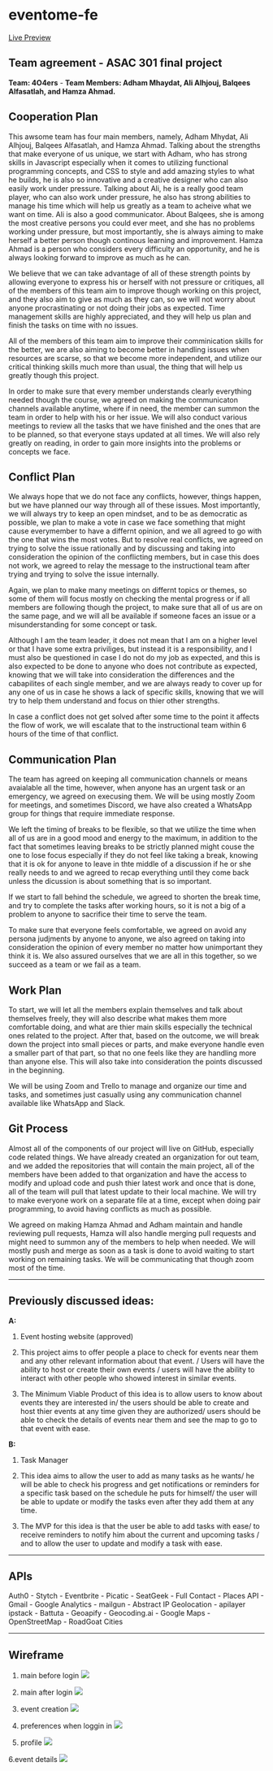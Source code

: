 # eventome-fe

[Live Preview](https://serene-stonebraker-8306f2.netlify.app/)

## Team agreement - ASAC 301 final project

**Team: 4O4ers** - **Team Members: Adham Mhaydat, Ali Alhjouj, Balqees Alfasatlah, and Hamza Ahmad.**

## Cooperation Plan

This awsome team has four main members, namely, Adham Mhydat, Ali Alhjouj, Balqees Alfasatlah, and Hamza Ahmad. Talking about the strengths that make everyone of us unique, we start with Adham, who has strong skills in Javascript especially when it comes to utilizing functional programming concepts, and CSS to style and add amazing styles to what he builds, he is also so innovative and a creative designer who can also easily work under pressure. Talking about Ali, he is a really good team player, who can also work under pressure, he also has strong abilities to manage his time which will help us greatly as a team to acheive what we want on time. Ali is also a good communicator. About Balqees, she is among the most creative persons you could ever meet, and she has no problems working under pressure, but most importantly, she is always aiming to make herself a better person though continous learning and improvement. Hamza Ahmad is a person who considers every difficulty an opportunity, and he is always looking forward to improve as much as he can.

We believe that we can take advantage of all of these strength points by allowing everyone to express his or herself with not pressure or critiques, all of the members of this team aim to improve though working on this project, and they also aim to give as much as they can, so we will not worry about anyone procrastinating or not doing their jobs as expected. Time management skills are highly appreciated, and they will help us plan and finish the tasks on time with no issues.

All of the members of this team aim to improve their comminication skills for the better, we are also aiming to become better in handling issues when resources are scarse, so that we become more independent, and utilize our critical thinking skills much more than usual, the thing that will help us greatly though this project.

In order to make sure that every member understands clearly everything needed though the course, we agreed on making the communicaton channels available anytime, where if in need, the member can summon the team in order to help with his or her issue. We will also conduct various meetings to review all the tasks that we have finished and the ones that are to be planned, so that everyone stays updated at all times. We will also rely greatly on reading, in order to gain more insights into the problems or concepts we face.

## Conflict Plan

We always hope that we do not face any conflicts, however, things happen, but we have planned our way through all of these issues. Most importantly, we will always try to keep an open mindset, and to be as democratic as possible, we plan to make a vote in case we face something that might cause everymember to have a differnt opinion, and we all agreed to go with the one that wins the most votes. But to resolve real conflicts, we agreed on trying to solve the issue rationally and by discussing and taking into consideration the opinion of the conflicting members, but in case this does not work, we agreed to relay the message to the instructional team after trying and trying to solve the issue internally.

Again, we plan to make many meetings on differnt topics or themes, so some of them will focus mostly on checking the mental progress or if all members are following though the project, to make sure that all of us are on the same page, and we will all be available if someone faces an issue or a misunderstanding for some concept or task.

Although I am the team leader, it does not mean that I am on a higher level or that I have some extra priviliges, but instead it is a responsibility, and I must also be questioned in case I do not do my job as expected, and this is also expected to be done to anyone who does not contribute as expected, knowing that we will take into consideration the differences and the cabapilites of each single member, and we are always ready to cover up for any one of us in case he shows a lack of specific skills, knowing that we will try to help them understand and focus on thier other strengths.

In case a conflict does not get solved after some time to the point it affects the flow of work, we will escalate that to the instructional team within 6 hours of the time of that conflict.

## Communication Plan

The team has agreed on keeping all communication channels or means avaialable all the time, however, when anyone has an urgent task or an emergency, we agreed on execusing them. We will be using mostly Zoom for meetings, and sometimes Discord, we have also created a WhatsApp group for things that require immediate response.

We left the timing of breaks to be flexible, so that we utilize the time when all of us are in a good mood and energy to the maximum, in addition to the fact that sometimes leaving breaks to be strictly planned might couse the one to lose focus especially if they do not feel like taking a break, knowing that it is ok for anyone to leave in thte middle of a discussion if he or she really needs to and we agreed to recap everything until they come back unless the dicussion is about something that is so important.

If we start to fall behind the schedule, we agreed to shorten the break time, and try to complete the tasks after working hours, so it is not a big of a problem to anyone to sacrifice their time to serve the team.

To make sure that everyone feels comfortable, we agreed on avoid any persona judjments by anyone to anyone, we also agreed on taking into consideration the opinion of every member no matter how unimportant they think it is. We also assured ourselves that we are all in this together, so we succeed as a team or we fail as a team.

## Work Plan

To start, we will let all the members explain themselves and talk about themselves freely, they will also describe what makes them more comfortable doing, and what are thier main skills especially the technical ones related to the project. After that, based on the outcome, we will break down the project into small pieces or parts, and make everyone handle even a smaller part of that part, so that no one feels like they are handling more than anyone else. This will also take into consideration the points discussed in the beginning.

We will be using Zoom and Trello to manage and organize our time and tasks, and sometimes just casually using any communication channel available like WhatsApp and Slack.

## Git Process

Almost all of the components of our project will live on GitHub, especially code related things. We have already created an organization for out team, and we added the repositories that will contain the main project, all of the members have been added to that organization and have the access to modify and upload code and push thier latest work and once that is done, all of the team will pull that latest update to their local machine. We will try to make everyone work on a separate file at a time, except when doing pair programming, to avoid having conflicts as much as possible.

We agreed on making Hamza Ahmad and Adham maintain and handle reviewing pull requests, Hamza will also handle merging pull requests and might need to summon any of the members to help when needed. We will mostly push and merge as soon as a task is done to avoid waiting to start working on remaining tasks. We will be communicating that though zoom most of the time.

---

## Previously discussed ideas:

**A:**

1. Event hosting website (approved)

2. This project aims to offer people a place to check for events near them and any other relevant information about that event. / Users will have the ability to host or create their own events / users will have the ability to interact with other people who showed interest in similar events.

3. The Minimum Viable Product of this idea is to allow users to know about events they are interested in/ the users should be able to create and host thier events at any time given they are authorized/ users should be able to check the details of events near them and see the map to go to that event with ease.

**B:**

1. Task Manager

2. This idea aims to allow the user to add as many tasks as he wants/ he will be able to check his progress and get notifications or reminders for a specific task based on the schedule he puts for himself/ the user will be able to update or modify the tasks even after they add them at any time.

3. The MVP for this idea is that the user be able to add tasks with ease/ to receive reminders to notify him about the current and upcoming tasks / and to allow the user to update and modify a task with ease.

---

## APIs

Auth0 - Stytch - Eventbrite - Picatic - SeatGeek - Full Contact - Places API - Gmail - Google Analytics - mailgun - Abstract IP Geolocation - apilayer ipstack - Battuta - Geoapify - Geocoding.ai - Google Maps - OpenStreetMap - RoadGoat Cities

---

## Wireframe

1. main before login
![](./src/wireframe/download.png)

2. main after login
![](./src/wireframe/main.jpg)

3. event creation 
![](./src/wireframe/create.jpg)

4. preferences when loggin in
![](./src/wireframe/preferences.jpg)

5. profile
![](./src/wireframe/profile.jpg)

6.event details
![](./src/wireframe/event.jpg)
